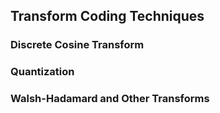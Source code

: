 ## Transform Coding Techniques
### Discrete Cosine Transform
### Quantization
### Walsh-Hadamard and Other Transforms
